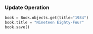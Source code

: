 ### Update Operation
```python
book = Book.objects.get(title="1984")
book.title = "Nineteen Eighty-Four"
book.save()